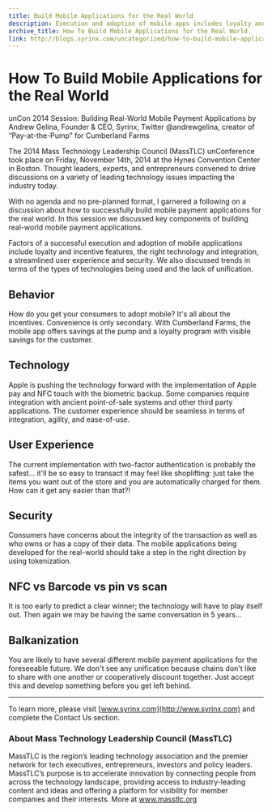 ```yaml
---
title: Build Mobile Applications for the Real World
description: Execution and adoption of mobile apps includes loyalty and incentive features, the right technology, and a streamlined user experience and security.
archive_title: How To Build Mobile Applications for the Real World
link: http://blogs.syrinx.com/uncategorized/how-to-build-mobile-applications-for-the-real-world/
---
```


# How To Build Mobile Applications for the Real World

unCon 2014 Session: Building Real-World Mobile Payment Applications by Andrew Gelina, Founder & CEO, Syrinx, Twitter @andrewgelina, creator of “Pay-at-the-Pump” for Cumberland Farms

The 2014 Mass Technology Leadership Council (MassTLC) unConference took place on Friday, November 14th, 2014 at the Hynes Convention Center in Boston. Thought leaders, experts, and entrepreneurs convened to drive discussions on a variety of leading technology issues impacting the industry today.

With no agenda and no pre-planned format, I garnered a following on a discussion about how to successfully build mobile payment applications for the real world. In this session we discussed key components of building real-world mobile payment applications.

Factors of a successful execution and adoption of mobile applications include loyalty and incentive features, the right technology and integration, a streamlined user experience and security. We also discussed trends in terms of the types of technologies being used and the lack of unification.

## Behavior

How do you get your consumers to adopt mobile? It's all about the incentives. Convenience is only secondary. With Cumberland Farms, the mobile app offers savings at the pump and a loyalty program with visible savings for the customer.

## Technology

Apple is pushing the technology forward with the implementation of Apple pay and NFC touch with the biometric backup. Some companies require integration with ancient point-of-sale systems and other third party applications. The customer experience should be seamless in terms of integration, agility, and ease-of-use.

## User Experience

The current implementation with two-factor authentication is probably the safest… it'll be so easy to transact it may feel like shoplifting: just take the items you want out of the store and you are automatically charged for them. How can it get any easier than that?!

## Security

Consumers have concerns about the integrity of the transaction as well as who owns or has a copy of their data. The mobile applications being developed for the real-world should take a step in the right direction by using tokenization.

## NFC vs Barcode vs pin vs scan

It is too early to predict a clear winner; the technology will have to play itself out. Then again we may be having the same conversation in 5 years…

## Balkanization

You are likely to have several different mobile payment applications for the foreseeable future. We don't see any unification because chains don't like to share with one another or cooperatively discount together. Just accept this and develop something before you get left behind.

---

To learn more, please visit [www.syrinx.com](http://www.syrinx.com) and complete the Contact Us section.

### About Mass Technology Leadership Council (MassTLC)

MassTLC is the region’s leading technology association and the premier network for tech executives, entrepreneurs, investors and policy leaders. MassTLC’s purpose is to accelerate innovation by connecting people from across the technology landscape, providing access to industry-leading content and ideas and offering a platform for visibility for member companies and their interests. More at [www.masstlc.org ](http://www.masstlc.org)
